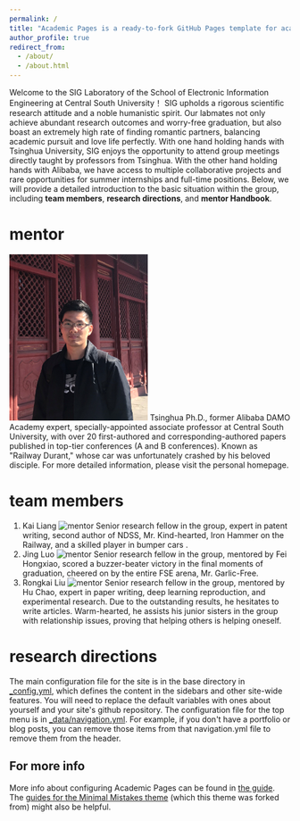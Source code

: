 ```yaml
---
permalink: /
title: "Academic Pages is a ready-to-fork GitHub Pages template for academic personal websites"
author_profile: true
redirect_from: 
  - /about/
  - /about.html
---
```

Welcome to the SIG Laboratory of the School of Electronic Information Engineering at Central South University！
SIG upholds a rigorous scientific research attitude and a noble humanistic spirit. 
Our labmates not only achieve abundant research outcomes and worry-free graduation, but also boast an extremely high rate of finding romantic partners, balancing academic pursuit and love life perfectly.
With one hand holding hands with Tsinghua University, SIG enjoys the opportunity to attend group meetings directly taught by professors from Tsinghua. With the other hand holding hands with Alibaba, we have access to multiple collaborative projects and rare opportunities for summer internships and full-time positions.
Below, we will provide a detailed introduction to the basic situation within the group, including **team members**, **research directions**, and **mentor  Handbook**.

mentor
======
![mentor](../images/mentor.png)
Tsinghua Ph.D., former Alibaba DAMO Academy expert, specially-appointed associate professor at Central South University, with over 20 first-authored and corresponding-authored papers published in top-tier conferences (A and B conferences). Known as "Railway Durant," whose car was unfortunately crashed by his beloved disciple. For more detailed information, please visit the personal homepage.


team members
======
1. Kai Liang
   ![mentor](../iamges/mentor)
   Senior research fellow in the group, expert in patent writing, second author of NDSS, Mr. Kind-hearted, Iron Hammer on the Railway, and a skilled player in bumper cars .
2. Jing Luo
   ![mentor](../iamges/mentor)
   Senior research fellow in the group, mentored by Fei Hongxiao, scored a buzzer-beater victory in the final moments of graduation, cheered on by the entire FSE arena, Mr. Garlic-Free.
3. Rongkai Liu
   ![mentor](../iamges/lrk)
   Senior research fellow in the group, mentored by Hu Chao, expert in paper writing, deep learning reproduction, and experimental research. Due to the outstanding results, he hesitates to write articles. Warm-hearted, he assists his junior sisters in the group with relationship issues, proving that helping others is helping oneself.

research directions
======
The main configuration file for the site is in the base directory in [_config.yml](https://github.com/academicpages/academicpages.github.io/blob/master/_config.yml), which defines the content in the sidebars and other site-wide features. You will need to replace the default variables with ones about yourself and your site's github repository. The configuration file for the top menu is in [_data/navigation.yml](https://github.com/academicpages/academicpages.github.io/blob/master/_data/navigation.yml). For example, if you don't have a portfolio or blog posts, you can remove those items from that navigation.yml file to remove them from the header. 

For more info
------
More info about configuring Academic Pages can be found in [the guide](https://academicpages.github.io/markdown/). The [guides for the Minimal Mistakes theme](https://mmistakes.github.io/minimal-mistakes/docs/configuration/) (which this theme was forked from) might also be helpful.
